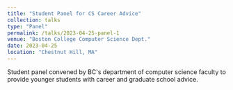 ```yaml
---
title: "Student Panel for CS Career Advice"
collection: talks
type: "Panel"
permalink: /talks/2023-04-25-panel-1
venue: "Boston College Computer Science Dept."
date: 2023-04-25
location: "Chestnut Hill, MA"
---
```


Student panel convened by BC&apos;s department of computer science faculty to provide younger students with career and graduate school advice.
